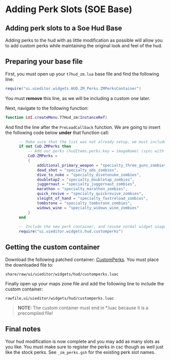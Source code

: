 # Adding Perk Slots (SOE Base)

## Adding perk slots to a Soe Hud Base
Adding perks to the hud with as little modification as possible will allow you to add custom perks while maintaining the original look and feel of the hud.

## Preparing your base file
First, you must open up your `t7hud_zm.lua` base file and find the following line:
``` lua
require("ui.uieditor.widgets.HUD.ZM_Perks.ZMPerksContainer")
```
You must **remove** this line, as we will be including a custom one later.

Next, navigate to the following function:
``` lua
function LUI.createMenu.T7Hud_zm(InstanceRef)
```
And find the line after the `PreLoadCallback` function. We are going to insert the following code below **under** that function call:
``` lua
      -- Make sure that the list was not already setup, we must include the stock perks as well!
      if not CoD.ZMPerks then
          -- Add our perks (hudItems.perks.key = imageName) (sync with csc clientuimodel)
          CoD.ZMPerks =
          {
              additional_primary_weapon = "specialty_three_guns_zombies",
              dead_shot = "specialty_ads_zombies",
              dive_to_nuke = "specialty_divetonuke_zombies",
              doubletap2 = "specialty_doubletap_zombies",
              juggernaut = "specialty_juggernaut_zombies",
              marathon = "specialty_marathon_zombies",
              quick_revive = "specialty_quickrevive_zombies",
              sleight_of_hand = "specialty_fastreload_zombies",
              tombstone = "specialty_tombstone_zombies",
              widows_wine = "specialty_widows_wine_zombies"
          }
      end
      
      -- Include the new perk container, and resume normal widget usage!
      require("ui.uieditor.widgets.hud.customperks")
```

## Getting the custom container
Download the following patched container: [CustomPerks](https://mega.nz/#!BFBRjTAQ!O8mtaNPGX3s686IM47j_UWfhoRmZED4FzzhgAgyDSZA). You must place the downloaded file to:
```
share/raw/ui/uieditor/widgets/hud/customperks.luac
```
Finally open up your maps zone file and add the following line to include the custom container:
```
rawfile,ui/uieditor/widgets/hud/customperks.luac
```

> **NOTE:** The custom container must end in *.luac because it is a precompiled file!

## Final notes
Your hud modification is now complete and you may add as many slots as you like. You must make sure to register the perks in csc though as well just like the stock perks. See `_zm_perks.gsh` for the existing perk slot names.